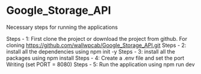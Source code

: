 # Google_Storage_API

Necessary steps for running the applications

Steps - 1: First clone the project or download the project from github. For cloning https://github.com/wallwpcab/Google_Storage_API.git
Steps - 2: install all the dependencies using npm init -y
Steps - 3: install all the packages using npm install
Steps - 4: Create a .env file and set the port Writing      (set PORT = 8080)
Steps - 5: Run the application using npm run dev
